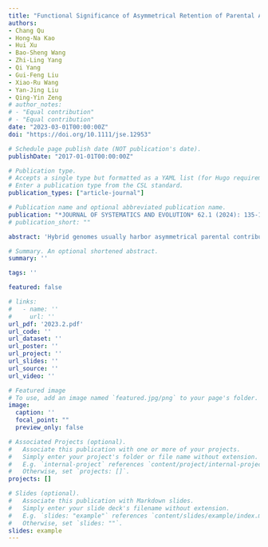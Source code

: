 ```yaml
---
title: "Functional Significance of Asymmetrical Retention of Parental Alleles in a Hybrid Pine Species Complex"
authors:
- Chang Qu
- Hong-Na Kao
- Hui Xu
- Bao-Sheng Wang
- Zhi-Ling Yang
- Qi Yang
- Gui-Feng Liu
- Xiao-Ru Wang
- Yan-Jing Liu
- Qing-Yin Zeng
# author_notes:
# - "Equal contribution"
# - "Equal contribution"
date: "2023-03-01T00:00:00Z"
doi: "https://doi.org/10.1111/jse.12953" 

# Schedule page publish date (NOT publication's date).
publishDate: "2017-01-01T00:00:00Z"

# Publication type.
# Accepts a single type but formatted as a YAML list (for Hugo requirements).
# Enter a publication type from the CSL standard.
publication_types: ["article-journal"]

# Publication name and optional abbreviated publication name.
publication: "*JOURNAL OF SYSTEMATICS AND EVOLUTION* 62.1 (2024): 135-148"
# publication_short: ""

abstract: 'Hybrid genomes usually harbor asymmetrical parental contributions. However, it is challenging to infer the functional significance of asymmetrical retention of parental alleles in hybrid populations of conifer trees. Here we investigated the diversity in the glutathione S-transferase (GST) gene family in a hybrid pine Pinus densata and its parents (Pinus tabuliformis and Pinus yunnanensis). Plant GSTs play major roles in protecting plants against biotic and abiotic stresses. In this study, 19 orthologous groups of GST genes were identified and cloned from these three species. We examined their expression in different tissues, and then purified the corresponding proteins to characterize their enzymatic activities and specificities toward different substrates. We found that among the 19 GST orthologous groups, divergence in gene expression and in enzymatic activities toward different substrates was prevalent. P. densata preferentially retained P. yunnanensis-like GSTs for 17 out of the 19 gene loci. We determined the first GST crystal structure from conifer species at a resolution of 2.19 Å. Based on this structure, we performed site-directed mutagenesis to replace amino acid residuals in different wild-types of GSTs to understand their functional impacts. Reciprocal replacement of amino acid residuals in native GSTs of P. densata and P. tabuliformis demonstrated significant changes in enzyme functions and identified key sites controlling GSTs activities. This study illustrates an approach to evaluating the functional significance of sequence variations in conifer genomes. Our study also sheds light on plausible mechanisms for controlling the selective retention of parental alleles in the P. densata genome.'

# Summary. An optional shortened abstract.
summary: ''

tags: ''

featured: false

# links:
#   - name: ''
#     url: ''
url_pdf: '2023.2.pdf'
url_code: ''
url_dataset: ''
url_poster: ''
url_project: ''
url_slides: ''
url_source: ''
url_video: ''

# Featured image
# To use, add an image named `featured.jpg/png` to your page's folder. 
image:
  caption: ''
  focal_point: ""
  preview_only: false

# Associated Projects (optional).
#   Associate this publication with one or more of your projects.
#   Simply enter your project's folder or file name without extension.
#   E.g. `internal-project` references `content/project/internal-project/index.md`.
#   Otherwise, set `projects: []`.
projects: []

# Slides (optional).
#   Associate this publication with Markdown slides.
#   Simply enter your slide deck's filename without extension.
#   E.g. `slides: "example"` references `content/slides/example/index.md`.
#   Otherwise, set `slides: ""`.
slides: example
---
```



